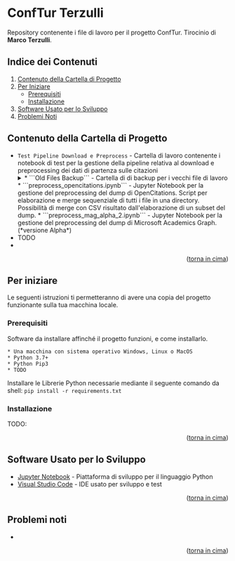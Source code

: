 # ConfTur Terzulli
Repository contenente i file di lavoro per il progetto ConfTur. Tirocinio di **Marco Terzulli**.

## Indice dei Contenuti
<ol>
	<li>
		<a href="#contenuto-della-cartella-di-progetto">Contenuto della Cartella di Progetto</a>
	</li>
	<li>
		<a href="#per-iniziare">Per Iniziare</a>
		<ul>
			<li><a href="#prerequisiti">Prerequisiti</a></li>
			<li><a href="#installaione">Installazione</a></li>
		</ul>
	</li>
	<li><a href="#software-usato-per-lo-sviluppo">Software Usato per lo Sviluppo</a></li>
	<li><a href="#problemi-noti">Problemi Noti</a></li>
</ol>

## Contenuto della Cartella di Progetto
 * ```Test Pipeline Download e Preprocess``` - Cartella di lavoro contenente i notebook di test per la gestione della pipeline relativa al download e preprocessing dei dati di partenza sulle citazioni
	<details>
	<summary>* ```Old Files Backup``` - Cartella di di backup per i vecchi file di lavoro</summary>
		*  ```pipeline_cit_alpha_1.ipynb``` - Jupyter Notebook per la gestione di download e preprocessing dei dati di partenza sulle citazioni (*versione Alpha*)
		*  ```preprocess_mag_alpha_1.ipynb``` - Jupyter Notebook per la gestione del preprocessing del dump di Microsoft Academics Graph. Completati elaborazione e merge delle tabelle sulle conferenze. (*versione Alpha*)
		*  ```preprocess_opencitations_alpha_1.ipynb``` - Jupyter Notebook per la gestione del preprocessing del dump di OpenCitations. Per singolo file (*versione Alpha*)
		*  ```preprocess_opencitations_alpha_2.ipynb``` - Jupyter Notebook per la gestione del preprocessing del dump di OpenCitations. Test di elaborazione e merge di due file. **ATTENZIONE**: Il conteggio delle citazioni è rotto. (*versione Alpha*)
		*  ```preprocess_opencitations_beta_3.ipynb``` - Jupyter Notebook per la gestione del preprocessing del dump di OpenCitations. Script per elaborazione e merge sequenziale di tutti i file in una directory. Possibilità di merge con CSV risultato dall'elaborazione di un subset del dump. (*versione Beta*)
	</details>
	*  ```preprocess_opencitations.ipynb``` - Jupyter Notebook per la gestione del preprocessing del dump di OpenCitations. Script per elaborazione e merge sequenziale di tutti i file in una directory. Possibilità di merge con CSV risultato dall'elaborazione di un subset del dump.
	*  ```preprocess_mag_alpha_2.ipynb``` - Jupyter Notebook per la gestione del preprocessing del dump di Microsoft Academics Graph. (*versione Alpha*)
 * TODO
 * 

<p align="right">(<a href="#top">torna in cima</a>)</p>
 
 
## Per iniziare

Le seguenti istruzioni ti permetteranno di avere una copia del progetto funzionante sulla tua macchina locale.

### Prerequisiti

Software da installare affinché il progetto funzioni, e come installarlo.

```
* Una macchina con sistema operativo Windows, Linux o MacOS
* Python 3.7+
* Python Pip3
* TODO
```

Installare le Librerie Python necessarie mediante il seguente comando da shell: ```pip install -r requirements.txt```

### Installazione

TODO: <br />

<p align="right">(<a href="#top">torna in cima</a>)</p>



## Software Usato per lo Sviluppo
* [Jupyter Notebook](https://jupyter.org/) - Piattaforma di sviluppo per il linguaggio Python
* [Visual Studio Code](https://code.visualstudio.com/) - IDE usato per sviluppo e test

<p align="right">(<a href="#top">torna in cima</a>)</p>

## Problemi noti
* 

<p align="right">(<a href="#top">torna in cima</a>)</p>
